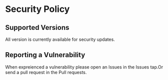 # Security Policy

## Supported Versions
All version is currently available for security updates.

## Reporting a Vulnerability
When expreienced a vulnerability please open an Issues in the Issues tap.Or send a pull request in the Pull requests.
